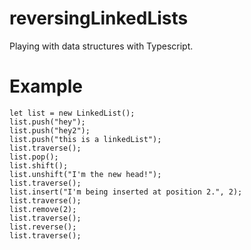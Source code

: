 # reversingLinkedLists
Playing with data structures with Typescript.


# Example
```
let list = new LinkedList();
list.push("hey");
list.push("hey2");
list.push("this is a linkedList");
list.traverse();
list.pop();
list.shift();
list.unshift("I'm the new head!");
list.traverse();
list.insert("I'm being inserted at position 2.", 2);
list.traverse();
list.remove(2);
list.traverse();
list.reverse();
list.traverse();

```
